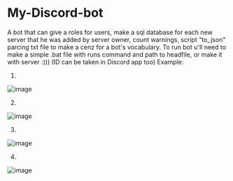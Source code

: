 # My-Discord-bot
A bot that can give a roles for users, make a sql database for each new server that he was added by server owner, count warnings, script "to_json" parcing txt file to make a cenz for a bot's vocabulary. To run bot u'll need to make a simple .bat file with runs command and path to headfile, or make it with server :))) (ID can be taken in Discord app too)
Example:

1)

![image](https://user-images.githubusercontent.com/79084434/165664470-01438044-372e-45ed-b029-7a2af1d28820.png)

2)

![image](https://user-images.githubusercontent.com/79084434/165664543-1e579a27-09f7-41f2-988d-63c6ec854292.png)

3)

![image](https://user-images.githubusercontent.com/79084434/165664585-890af674-bdc4-44e6-8800-6c021f5fcbdc.png)

4)

![image](https://user-images.githubusercontent.com/79084434/165664602-fcf1466c-fae8-4295-898a-3ce9bd6205ad.png)
